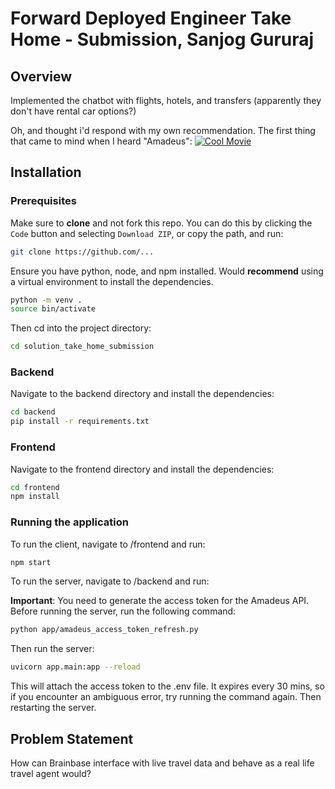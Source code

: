 # Forward Deployed Engineer Take Home - Submission, Sanjog Gururaj

## Overview

Implemented the chatbot with flights, hotels, and transfers (apparently they don't have rental car options?)

Oh, and thought i'd respond with my own recommendation. The first thing that came to mind when I heard "Amadeus":
[![Cool Movie](https://img.youtube.com/vi/awqqTGI4B-c/0.jpg)](https://www.youtube.com/watch?v=awqqTGI4B-c)


## Installation

### Prerequisites

Make sure to **clone** and not fork this repo. You can do this by clicking the `Code` button and selecting `Download ZIP`, or copy the path, and run:

```bash
git clone https://github.com/...
```

Ensure you have python, node, and npm installed. 
Would **recommend** using a virtual environment to install the dependencies.

```bash
python -m venv .
source bin/activate
```

Then cd into the project directory:

```bash
cd solution_take_home_submission 
```

### Backend

Navigate to the backend directory and install the dependencies:

```bash
cd backend
pip install -r requirements.txt
```

### Frontend

Navigate to the frontend directory and install the dependencies:

```bash
cd frontend
npm install
```

### Running the application
To run the client, navigate to /frontend and run:

```bash
npm start
```

To run the server, navigate to /backend and run:

**Important**: You need to generate the access token for the Amadeus API. Before running the server, run the following command:

```bash
python app/amadeus_access_token_refresh.py
```

Then run the server:

```bash
uvicorn app.main:app --reload
```

This will attach the access token to the .env file. It expires every 30 mins, so if you encounter an ambiguous error, try running the command again. Then restarting the server.

## Problem Statement

How can Brainbase interface with live travel data and behave as a real life travel agent would?

